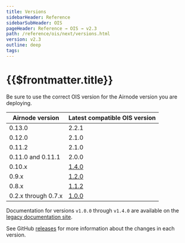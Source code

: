 ```yaml
---
title: Versions
sidebarHeader: Reference
sidebarSubHeader: OIS
pageHeader: Reference → OIS → v2.3
path: /reference/ois/next/versions.html
version: v2.3
outline: deep
tags:
---
```


<VersionWarning/>

<PageHeader/>

<SearchHighlight/>

<FlexStartTag/>

# {{$frontmatter.title}}

Be sure to use the correct OIS version for the Airnode version you are
deploying.

| Airnode version     | Latest compatible OIS version                |
| ------------------- | -------------------------------------------- |
| 0.13.0              | 2.2.1                                        |
| 0.12.0              | 2.1.0                                        |
| 0.11.2              | 2.1.0                                        |
| 0.11.0 and 0.11.1   | 2.0.0                                        |
| 0.10.x              | [1.4.0](https://old-docs.api3.org/ois/v1.4/) |
| 0.9.x               | [1.2.0](https://old-docs.api3.org/ois/v1.2/) |
| 0.8.x               | [1.1.2](https://old-docs.api3.org/ois/v1.1/) |
| 0.2.x through 0.7.x | [1.0.0](https://old-docs.api3.org/ois/v1.0/) |

Documentation for versions `v1.0.0` through `v1.4.0` are available on the
[legacy documentation site](https://old-docs.api3.org).

See GitHub [releases](https://github.com/api3dao/ois/releases) for more
information about the changes in each version.

<FlexEndTag/>
